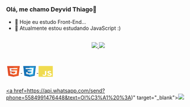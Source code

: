 ### Olá, me chamo Deyvid Thiago👋



- 🔭 Hoje eu estudo Front-End...
- 🌱 Atualmente estou estudando JavaScript :)

##

<div align="center">
  <a href="https://github.com/deyvidthiago">
  <img height="180em" src="https://github-readme-stats.vercel.app/api?username=deyvidthiago&show_icons=true&theme=dark&include_all_commits=true&count_private=true"/>
  <img height="180em" src="https://github-readme-stats.vercel.app/api/top-langs/?username=deyvidthiago&layout=compact&langs_count=7&theme=dark"/>
</div>

##

<div style="display: inline_block"><br>
  <img align="center" alt="Deyvid-HTML" height="30" width="40" src="https://raw.githubusercontent.com/devicons/devicon/master/icons/html5/html5-original.svg">
  <img align="center" alt="Deyvid-CSS" height="30" width="40" src="https://raw.githubusercontent.com/devicons/devicon/master/icons/css3/css3-original.svg">
  <img align="center" alt="Deyvid-Js" height="30" width="40" src="https://raw.githubusercontent.com/devicons/devicon/master/icons/javascript/javascript-plain.svg">
</div>

##

 <a href=https://api.whatsapp.com/send?phone=5584991476448&text=Ol%C3%A1%20%3A)" target="_blank"><img src="https://img.shields.io/badge/WhatsApp-25D366?style=for-the-badge&logo=whatsapp&logoColor=white" target="_blank"></a>
